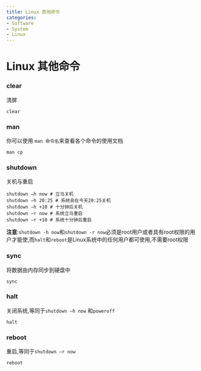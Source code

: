 ```yaml
---
title: Linux 其他命令
categories:
- Software
- System
- Linux
---
```

# Linux 其他命令

### clear

清屏

```
clear
```

### man

你可以使用 `man 命令名`来查看各个命令的使用文档

```
man cp
```

### shutdown

关机与重启

```shell
shutdown –h now # 立马关机
shutdown –h 20:25 # 系统会在今天20:25关机
shutdown –h +10 # 十分钟后关机
shutdown –r now # 系统立马重启
shutdown –r +10 # 系统十分钟后重启
```

**注意**:`shutdown -h now`和`shutdown -r now`必须是root用户或者具有root权限的用户才能使,而`halt`和`reboot`是Linux系统中的任何用户都可使用,不需要root权限

### sync

将数据由内存同步到硬盘中

```
sync
```

### halt

关闭系统,等同于`shutdown –h now` 和`poweroff`

```
halt
```

### reboot

重启,等同于`shutdown –r now`

```shell
reboot
```
